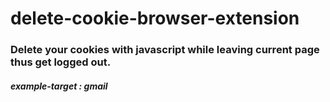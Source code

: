 # delete-cookie-browser-extension

### Delete your cookies with javascript while leaving current page thus get logged out.

##### example-target : gmail
